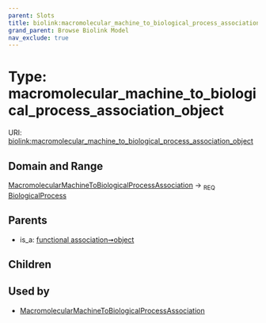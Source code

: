 ```yaml
---
parent: Slots
title: biolink:macromolecular_machine_to_biological_process_association_object
grand_parent: Browse Biolink Model
nav_exclude: true
---
```


# Type: macromolecular_machine_to_biological_process_association_object




URI: [biolink:macromolecular_machine_to_biological_process_association_object](https://w3id.org/biolink/vocab/macromolecular_machine_to_biological_process_association_object)

## Domain and Range

[MacromolecularMachineToBiologicalProcessAssociation](MacromolecularMachineToBiologicalProcessAssociation.md) ->  <sub>REQ</sub> [BiologicalProcess](BiologicalProcess.md)

## Parents

 *  is_a: [functional association➞object](functional_association_object.md)

## Children


## Used by

 * [MacromolecularMachineToBiologicalProcessAssociation](MacromolecularMachineToBiologicalProcessAssociation.md)
